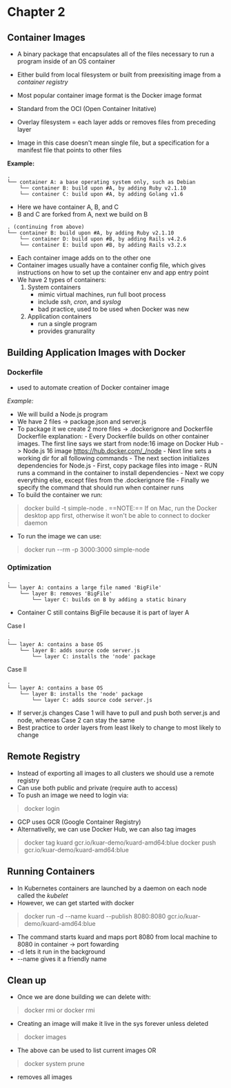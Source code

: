 # Chapter 2


## Container Images

- A binary package that encapsulates all of the files necessary to run a program inside of an OS container
- Either build from local filesystem or built from preexisiting image from a *container registry*

- Most popular container image format is the Docker image format
- Standard from the OCI (Open Container Initative)
- Overlay filesystem = each layer adds or removes files from preceding layer
- Image in this case doesn't mean single file, but a specification for a manifest file that points to other files

**Example:**
```
.
└── container A: a base operating system only, such as Debian
    └── container B: build upon #A, by adding Ruby v2.1.10
    └── container C: build upon #A, by adding Golang v1.6
```

- Here we have container A, B, and C
- B and C are forked from A, next we build on B

```
. (continuing from above)
└── container B: build upon #A, by adding Ruby v2.1.10
    └── container D: build upon #B, by adding Rails v4.2.6
    └── container E: build upon #B, by adding Rails v3.2.x
```
- Each container image adds on to the other one
- Container images usually have a container config file, which gives instructions on how to set up the container env and app entry point
- We have 2 types of containers:
    1. System containers
        - mimic virtual machines, run full boot process
        - include *ssh*, *cron*, and *syslog*
        - bad practice, used to be used when Docker was new
    2. Application containers
        - run a single program
        - provides granurality 

## Building Application Images with Docker

### Dockerfile

- used to automate creation of Docker container image

*Example:*
- We will build a Node.js program
- We have 2 files -> package.json and server.js
- To package it we create 2 more files -> .dockerignore and Dockerfile
    Dockerfile explanation:
        - Every Dockerfile builds on other container images. The first line says we start from node:16 image on Docker Hub -> Node.js 16 image
        https://hub.docker.com/_/node
        - Next line sets a working dir for all following commands
        - The next section initializes dependencies for Node.js
            - First, copy package files into image
            - RUN runs a command in the container to install dependencies
        - Next we copy everything else, except files from the .dockerignore file
        - Finally we specify the command that should run when container runs
- To build the container we run:
> docker build -t simple-node .
==NOTE:== If on Mac, run the Docker desktop app first, otherwise it won't be able to connect to docker daemon
- To run the image we can use:
> docker run --rm -p 3000:3000 simple-node

### Optimization

```
.
└── layer A: contains a large file named 'BigFile'
    └── layer B: removes 'BigFile'
        └── layer C: builds on B by adding a static binary
```
- Container C still contains BigFile because it is part of layer A

Case I
```
.
└── layer A: contains a base OS
    └── layer B: adds source code server.js
        └── layer C: installs the 'node' package
```
Case II
```
.
└── layer A: contains a base OS
    └── layer B: installs the 'node' package
        └── layer C: adds source code server.js
```
- If server.js changes Case 1 will have to pull and push both server.js and node, whereas Case 2 can stay the same
- Best practice to order layers from least likely to change to most likely to change

## Remote Registry
- Instead of exporting all images to all clusters we should use a remote registry
- Can use both public and private (require auth to access)
- To push an image we need to login via:
> docker login
- GCP uses GCR (Google Container Registry)
- Alternativelly, we can use Docker Hub, we can also tag images
> docker tag kuard gcr.io/kuar-demo/kuard-amd64:blue
> docker push gcr.io/kuar-demo/kuard-amd64:blue

## Running Containers
- In Kubernetes containers are launched by a daemon on each node called the *kubelet*
- However, we can get started with docker
> docker run -d --name kuard --publish 8080:8080 gcr.io/kuar-demo/kuard-amd64:blue
- The command starts kuard and maps port 8080 from local machine to 8080 in container -> port fowarding
- -d lets it run in the background
- --name gives it a friendly name

## Clean up
- Once we are done building we can delete with:
> docker rmi <tag-name>
or
> docker rmi <image-id>
- Creating an image will make it live in the sys forever unless deleted
> docker images
- The above can be used to list current images OR
> docker system prune
- removes all images